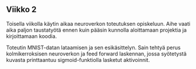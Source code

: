 ## Viikko 2

Toisella viikolla käytin aikaa neuroverkon toteutuksen opiskeluun. Aihe vaati aika paljon taustatyötä ennen kuin pääsin kunnolla aloittamaan projektia ja kirjoittamaan koodia.

Toteutin MNIST-datan lataamisen ja sen esikäsittelyn. Sain tehtyä perus kolmikerroksisen neuroverkon ja feed forward laskennan, jossa syötetystä kuvasta printtaantuu sigmoid-funktiolla lasketut aktivoinnit.
